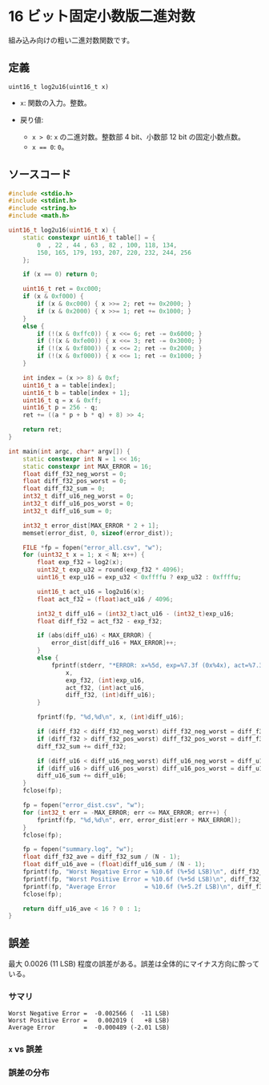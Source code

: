 # 16 ビット固定小数版二進対数

組み込み向けの粗い二進対数関数です。

## 定義

`uint16_t log2u16(uint16_t x)`

- `x`: 関数の入力。整数。
- 戻り値:

    - `x > 0`: `x` の二進対数。整数部 4 bit、小数部 12 bit の固定小数点数。
    - `x == 0`: `0`。

## ソースコード

```c++:log2u16.cpp
#include <stdio.h>
#include <stdint.h>
#include <string.h>
#include <math.h>

uint16_t log2u16(uint16_t x) {
    static constexpr uint16_t table[] = {
        0  , 22 , 44 , 63 , 82 , 100, 118, 134,
        150, 165, 179, 193, 207, 220, 232, 244, 256
    };

    if (x == 0) return 0;

    uint16_t ret = 0xc000;
    if (x & 0xf000) {
        if (x & 0xc000) { x >>= 2; ret += 0x2000; }
        if (x & 0x2000) { x >>= 1; ret += 0x1000; }
    }
    else {
        if (!(x & 0xffc0)) { x <<= 6; ret -= 0x6000; }
        if (!(x & 0xfe00)) { x <<= 3; ret -= 0x3000; }
        if (!(x & 0xf800)) { x <<= 2; ret -= 0x2000; }
        if (!(x & 0xf000)) { x <<= 1; ret -= 0x1000; }
    }

    int index = (x >> 8) & 0xf;
    uint16_t a = table[index];
    uint16_t b = table[index + 1];
    uint16_t q = x & 0xff;
    uint16_t p = 256 - q;
    ret += ((a * p + b * q) + 8) >> 4;

    return ret;
}

int main(int argc, char* argv[]) {
    static constexpr int N = 1 << 16;
    static constexpr int MAX_ERROR = 16;
    float diff_f32_neg_worst = 0;
    float diff_f32_pos_worst = 0;
    float diff_f32_sum = 0;
    int32_t diff_u16_neg_worst = 0;
    int32_t diff_u16_pos_worst = 0;
    int32_t diff_u16_sum = 0;

    int32_t error_dist[MAX_ERROR * 2 + 1];
    memset(error_dist, 0, sizeof(error_dist));

    FILE *fp = fopen("error_all.csv", "w");
    for (uint32_t x = 1; x < N; x++) {
        float exp_f32 = log2(x);
        uint32_t exp_u32 = round(exp_f32 * 4096);
        uint16_t exp_u16 = exp_u32 < 0xffffu ? exp_u32 : 0xffffu;

        uint16_t act_u16 = log2u16(x);
        float act_f32 = (float)act_u16 / 4096;

        int32_t diff_u16 = (int32_t)act_u16 - (int32_t)exp_u16;
        float diff_f32 = act_f32 - exp_f32;

        if (abs(diff_u16) < MAX_ERROR) {
            error_dist[diff_u16 + MAX_ERROR]++;
        }
        else {
            fprintf(stderr, "*ERROR: x=%5d, exp=%7.3f (0x%4x), act=%7.3f (0x%4x), err=%+7.3f (%+4d)\n",
                x,
                exp_f32, (int)exp_u16,
                act_f32, (int)act_u16,
                diff_f32, (int)diff_u16);
        }

        fprintf(fp, "%d,%d\n", x, (int)diff_u16);

        if (diff_f32 < diff_f32_neg_worst) diff_f32_neg_worst = diff_f32;
        if (diff_f32 > diff_f32_pos_worst) diff_f32_pos_worst = diff_f32;
        diff_f32_sum += diff_f32;

        if (diff_u16 < diff_u16_neg_worst) diff_u16_neg_worst = diff_u16;
        if (diff_u16 > diff_u16_pos_worst) diff_u16_pos_worst = diff_u16;
        diff_u16_sum += diff_u16;
    }
    fclose(fp);

    fp = fopen("error_dist.csv", "w");
    for (int32_t err = -MAX_ERROR; err <= MAX_ERROR; err++) {
        fprintf(fp, "%d,%d\n", err, error_dist[err + MAX_ERROR]);
    }
    fclose(fp);

    fp = fopen("summary.log", "w");
    float diff_f32_ave = diff_f32_sum / (N - 1);
    float diff_u16_ave = (float)diff_u16_sum / (N - 1);
    fprintf(fp, "Worst Negative Error = %10.6f (%+5d LSB)\n", diff_f32_neg_worst, diff_u16_neg_worst);
    fprintf(fp, "Worst Positive Error = %10.6f (%+5d LSB)\n", diff_f32_pos_worst, diff_u16_pos_worst);
    fprintf(fp, "Average Error        = %10.6f (%+5.2f LSB)\n", diff_f32_ave, diff_u16_ave);
    fclose(fp);

    return diff_u16_ave < 16 ? 0 : 1;
}
```

## 誤差

最大 0.0026 (11 LSB) 程度の誤差がある。誤差は全体的にマイナス方向に酔っている。

### サマリ

```:summary.log
Worst Negative Error =  -0.002566 (  -11 LSB)
Worst Positive Error =   0.002019 (   +8 LSB)
Average Error        =  -0.000489 (-2.01 LSB)
```

### `x` vs 誤差

<canvas id="article_chart_error_all" width="900" height="300"></canvas>

### 誤差の分布

<canvas id="article_chart_error_dist" width="900" height="300"></canvas>

<script src="https://cdn.jsdelivr.net/npm/chart.js@4.2.1/dist/chart.umd.min.js"></script>
<script>
fetch('error_all.csv')
    .then(resp => resp.text())
    .then(text => articleRenderErrorAll(text))
    .catch(error => {});
function articleRenderErrorAll(text) {
    const rows = text
        .trim()
        .split('\\n') // todo: 改行を \n でいいようにする
        .map(line => line.split(',')
        .map(x => parseFloat(x.trim())));
    const colX = rows.map(row => row[0] / 4096);
    const colError = rows.map(row => row[1]);
    new Chart(document.querySelector("#article_chart_error_all"), {
        type: 'line',
        data: {
            labels: colX,
            datasets: [{
                label: '誤差',
                data: colError,
                fill: true,
                borderColor: 'rgba(0,0,0,0)',
                backgroundColor: 'rgba(255,0,0,1)',
            }],
        },
        options: {
			animation: false,
            elements: {
                point: {
                    radius: 0,
                },
            },
            plugins: {
                legend: {
                    display: false,
                },
            },
            scales: {
                x: {
                    type: 'logarithmic',
                    min: 1.0 / 4096,
                    max: 65536.0 / 4096,
                    title: {
                        display: true,
                        text: 'x',
                    },
                },
                y: {
                    title: {
                        display: true,
                        text: '誤差 [LSB]'
                    },
                },
            },
        }
    });
}
fetch('error_dist.csv')
    .then(resp => resp.text())
    .then(text => articleRenderErrorDist(text))
    .catch(error => {});
function articleRenderErrorDist(text) {
    const rows = text
        .trim()
        .split('\\n') // todo: 改行を \n でいいようにする
        .map(line => line.split(',')
        .map(x => parseFloat(x.trim())));
    const colDist = rows.map(row => row[0]);
    const colCount = rows.map(row => row[1]);
    new Chart(document.querySelector("#article_chart_error_dist"), {
        type: 'line',
        data: {
            labels: colDist,
            datasets: [{
                label: '誤差',
                data: colCount,
                fill: true,
                borderColor: 'rgba(0,0,0,0)',
                backgroundColor: 'rgba(255,0,0,1)',
            }],
        },
        options: {
			animation: false,
            elements: {
                point: {
                    radius: 0,
                },
            },
            plugins: {
                legend: {
                    display: false,
                },
            },
            scales: {
                x: {
                    title: {
                        display: true,
                        text: '誤差 [LSB]',
                    },
                },
                y: {
                    title: {
                        display: true,
                        text: 'カウント'
                    },
                },
            },
        }
    });
}
</script>
